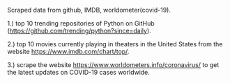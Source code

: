 Scraped data from github, IMDB, worldometer(covid-19).

1.) top 10 trending repositories of Python on GitHub (https://github.com/trending/python?since=daily).

2.) top 10 movies currently playing in theaters in the United States from the website https://www.imdb.com/chart/top/.

3.) scrape the website https://www.worldometers.info/coronavirus/ to get the latest updates on COVID-19 cases worldwide.
